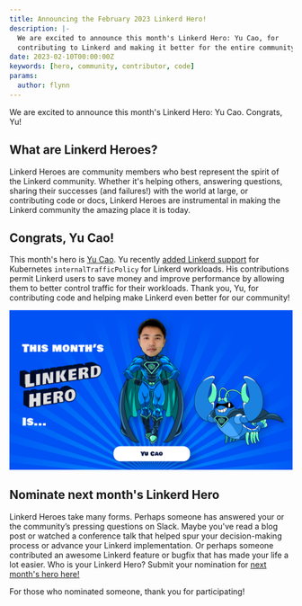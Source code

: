 ```yaml
---
title: Announcing the February 2023 Linkerd Hero!
description: |-
  We are excited to announce this month's Linkerd Hero: Yu Cao, for
  contributing to Linkerd and making it better for the entire community!
date: 2023-02-10T00:00:00Z
keywords: [hero, community, contributor, code]
params:
  author: flynn
---
```


We are excited to announce this month's Linkerd Hero: Yu Cao. Congrats, Yu!

## What are Linkerd Heroes?

Linkerd Heroes are community members who best represent the spirit of the
Linkerd community. Whether it's helping others, answering questions, sharing
their successes (and failures!) with the world at large, or contributing code or
docs, Linkerd Heroes are instrumental in making the Linkerd community the
amazing place it is today.

## Congrats, Yu Cao!

This month's hero is [Yu Cao](https://www.linkedin.com/in/yu-cao-6218a46/). Yu
recently [added Linkerd support](https://github.com/linkerd/linkerd2/pull/10186)
for Kubernetes `internalTrafficPolicy` for Linkerd workloads. His contributions
permit Linkerd users to save money and improve performance by allowing them to
better control traffic for their workloads. Thank you, Yu, for contributing code
and helping make Linkerd even better for our community!

![Yu Cao](cover.png)

## Nominate next month's Linkerd Hero

Linkerd Heroes take many forms. Perhaps someone has answered your or the
community’s pressing questions on Slack. Maybe you've read a blog post or
watched a conference talk that helped spur your decision-making process or
advance your Linkerd implementation. Or perhaps someone contributed an awesome
Linkerd feature or bugfix that has made your life a lot easier. Who is your
Linkerd Hero? Submit your nomination for
[next month's hero here!](https://docs.google.com/forms/d/e/1FAIpQLSfNv--UnbbZSzW7J3SbREIMI-HaooyX9im8yLIGB7M_LKT_Fw/viewform?usp=sf_link)

For those who nominated someone, thank you for participating!
